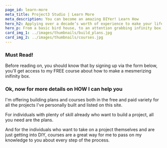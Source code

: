 ```yaml
---
page_id: learn-more
meta_title: Project3 Studio | Learn More
meta_description: You can become an amazing DIYer! Learn How
hero_h2: Applying over a decade’s worth of experience to make your life easier.
hero_p: From a basic bird house, to an attention grabbing infinity box, I share my knowledge with you so that you can build these projects at a fraction of what you'd pay someone else to make it for you.
card_img_1: ../images/thumbnails/build_plans.jpg
card_img_2: ../images/thumbnails/courses.jpg
---
```


### Must Read!

Before reading on, you should know that by signing up via the form below, you'll get access to my FREE course about how to make a mesmerizing inifinity box.

### Ok, now for more details on HOW I can help you

I'm offering building plans and courses both in the free and paid variety for all the projects I've personally built and listed on this site.

For individuals with plenty of skill already who want to build a project, all you need are the plans.

And for the individuals who want to take on a project themselves and are just getting into DIY, courses are a great way for me to pass on my knowledge to you about every step of the process.

